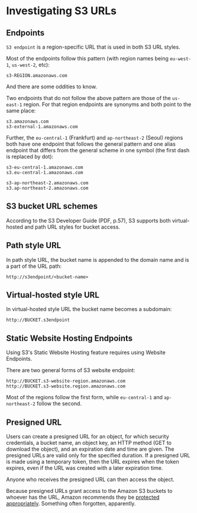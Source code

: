 # Investigating S3 URLs

## Endpoints

`S3 endpoint` is a region-specific URL that is used in both S3 URL styles. 

Most of the endpoints follow this pattern (with region names being `eu-west-1`, `us-west-2`, etc):

    s3-REGION.amazonaws.com

And there are some oddities to know.

Two endpoints that do not follow the above pattern are those of the `us-east-1` region. 
For that region endpoints are synonyms and both point to the same place:

    s3.amazonaws.com
    s3-external-1.amazonaws.com

Further, the `eu-central-1` (Frankfurt) and `ap-northeast-2` (Seoul) regions both have one endpoint 
that follows the general pattern and one alias endpoint that differs from the general scheme in one symbol 
(the first dash is replaced by dot):

    s3-eu-central-1.amazonaws.com
    s3.eu-central-1.amazonaws.com

    s3-ap-northeast-2.amazonaws.com
    s3.ap-northeast-2.amazonaws.com

## S3 bucket URL schemes

According to the S3 Developer Guide (PDF, p.57), S3 supports both virtual-hosted and path URL styles for bucket access.

## Path style URL

In path style URL, the bucket name is appended to the domain name and is a part of the URL path:

    http://s3endpoint/<bucket-name>

## Virtual-hosted style URL

In virtual-hosted style URL the bucket name becomes a subdomain:

    http://BUCKET.s3endpoint

## Static Website Hosting Endpoints

Using S3's Static Website Hosting feature requires using Website Endpoints.

There are two general forms of S3 website endpoint:

    http://BUCKET.s3-website-region.amazonaws.com
    http://BUCKET.s3-website.region.amazonaws.com

Most of the regions follow the first form, while `eu-central-1` and `ap-northeast-2` follow the second. 

## Presigned URL

Users can create a presigned URL for an object, for which security credentials, a bucket name, an object key, an 
HTTP method (GET to download the object), and an expiration date and time are given. The presigned URLs are valid 
only for the specified duration. If a presigned URL is made using a temporary token, then the URL expires when the 
token expires, even if the URL was created with a later expiration time.

Anyone who receives the presigned URL can then access the object.

Because presigned URLs grant access to the Amazon S3 buckets to whoever has the URL, Amazon recommends they be 
[protected appropriately](https://docs.aws.amazon.com/AmazonS3/latest/userguide/using-presigned-url.html#PresignedUrlUploadObject-LimitCapabilities). 
Something often forgotten, apparently.